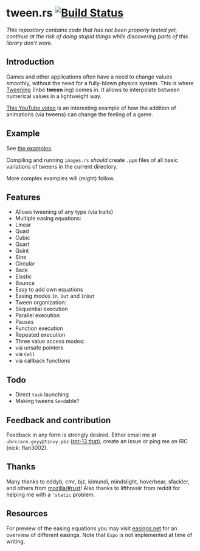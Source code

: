 tween.rs [![Build Status](https://travis-ci.org/hoeppnertill/tween.rs.svg?branch=master)](https://travis-ci.org/hoeppnertill/tween.rs)
===========

*This repository contains code that has not been properly tested yet, continue
at the risk of doing stupid things while discovering parts of this library
don't work.*

## Introduction

Games and other applications often have a need to change values smoothly,
without the need for a fully-blown physics system. This is where
[Tweening][wikipedia] (Inbe **tween** ing) comes in. It allows to interpolate
between numerical values in a lightweight way.

[This YouTube video][youtube-juice] is an interesting example of how the
addition of animations (via tweens) can change the feeling of a game.

[wikipedia]: http://en.wikipedia.org/wiki/Inbetweening
[youtube-juice]: http://www.youtube.com/watch?v=Fy0aCDmgnxg

## Example

See [the examples](/src/examples).

Compiling and running `images.rs` *should* create `.ppm` files of all basic
variations of tweens in the current directory.

More complex examples will (might) follow.

## Features

- Allows tweening of any type (via traits)
- Multiple easing equations:
 - Linear
 - Quad
 - Cubic
 - Quart
 - Quint
 - Sine
 - Circular
 - Back
 - Elastic
 - Bounce
- Easy to add own equations
- Easing modes `In`, `Out` and `InOut`
- Tween organization:
 - Sequential execution
 - Parallel execution
 - Pauses
 - Function execution
 - Repeated execution
- Three value access modes:
 - via unsafe pointers
 - via `Cell`
 - via callback functions

## Todo

- Direct `task` launching
- Making tweens `Send`able?

## Feedback and contribution

Feedback in any form is strongly desired. Either email me at
`ubrccare.gvyy@tznvy.pbz` ([rot-13 that][rot13]), create an issue or ping me
on IRC (nick: flan3002).

[rot13]: http://www.rot13.com/

## Thanks

Many thanks to eddyb, cmr, bjz, kimundi, mindslight, hoverbear, sfackler, and
others from [mozilla/#rust][irc]!  Also thanks to lifthrasiir from reddit for
helping me with a `'static` problem.

[irc]: http://client00.chat.mibbit.com/?server=irc.mozilla.org&channel=%23rust

## Resources

For preview of the easing equations you may visit [easings.net][easings] for
an overview of different easings. Note that `Expo` is not implemented at time
of writing.

[easings]: http://easings.net/
